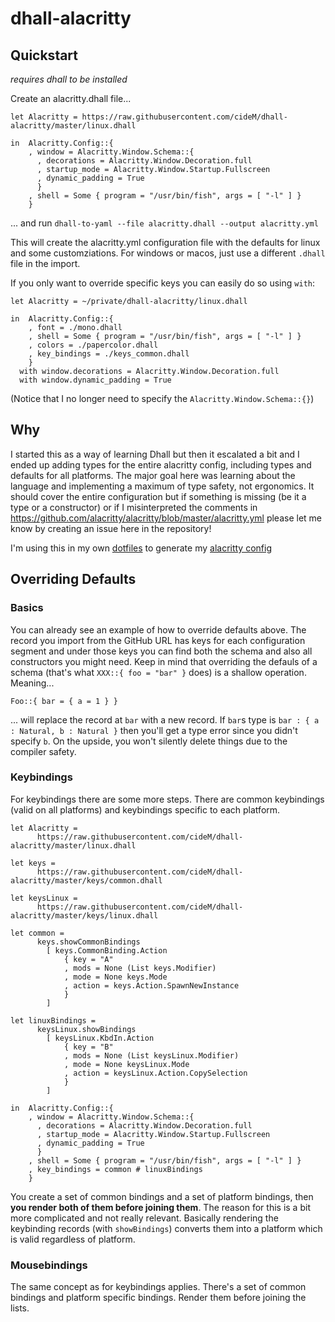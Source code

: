 # dhall-alacritty

## Quickstart

_requires dhall to be installed_

Create an alacritty.dhall file...

```dhall
let Alacritty = https://raw.githubusercontent.com/cideM/dhall-alacritty/master/linux.dhall

in  Alacritty.Config::{
    , window = Alacritty.Window.Schema::{
      , decorations = Alacritty.Window.Decoration.full
      , startup_mode = Alacritty.Window.Startup.Fullscreen
      , dynamic_padding = True
      }
    , shell = Some { program = "/usr/bin/fish", args = [ "-l" ] }
    }
```

... and run `dhall-to-yaml --file alacritty.dhall --output alacritty.yml`

This will create the alacritty.yml configuration file with the defaults for linux and some customziations. For windows or macos, just use a different `.dhall` file in the import.

If you only want to override specific keys you can easily do so using `with`:

```dhall
let Alacritty = ~/private/dhall-alacritty/linux.dhall

in  Alacritty.Config::{
    , font = ./mono.dhall
    , shell = Some { program = "/usr/bin/fish", args = [ "-l" ] }
    , colors = ./papercolor.dhall
    , key_bindings = ./keys_common.dhall
    }
  with window.decorations = Alacritty.Window.Decoration.full
  with window.dynamic_padding = True
```

(Notice that I no longer need to specify the `Alacritty.Window.Schema::{}`)

## Why

I started this as a way of learning Dhall but then it escalated a bit and I ended up adding types for the entire alacritty config, including types and defaults for all platforms. The major goal here was learning about the language and implementing a maximum of type safety, not ergonomics. It should cover the entire configuration but if something is missing (be it a type or a constructor) or if I misinterpreted the comments in https://github.com/alacritty/alacritty/blob/master/alacritty.yml please let me know by creating an issue here in the repository!

I'm using this in my own [dotfiles](https://github.com/cideM/dotfiles) to generate my [alacritty config](https://github.com/cideM/dotfiles/blob/master/alacritty/.config/alacritty/linux.dhall)

## Overriding Defaults

### Basics

You can already see an example of how to override defaults above. The record you import from the GitHub URL has keys for each configuration segment and under those keys you can find both the schema and also all constructors you might need. Keep in mind that overriding the defauls of a schema (that's what `XXX::{ foo = "bar" }` does) is a shallow operation. Meaning...

```dhall
Foo::{ bar = { a = 1 } }
```

... will replace the record at `bar` with a new record. If `bar`s type is `bar : { a : Natural, b : Natural }` then you'll get a type error since you didn't specify `b`. On the upside, you won't silently delete things due to the compiler safety.

### Keybindings

For keybindings there are some more steps. There are common keybindings (valid on all platforms) and keybindings specific to each platform.

```dhall
let Alacritty =
      https://raw.githubusercontent.com/cideM/dhall-alacritty/master/linux.dhall

let keys =
      https://raw.githubusercontent.com/cideM/dhall-alacritty/master/keys/common.dhall

let keysLinux =
      https://raw.githubusercontent.com/cideM/dhall-alacritty/master/keys/linux.dhall

let common =
      keys.showCommonBindings
        [ keys.CommonBinding.Action
            { key = "A"
            , mods = None (List keys.Modifier)
            , mode = None keys.Mode
            , action = keys.Action.SpawnNewInstance
            }
        ]

let linuxBindings =
      keysLinux.showBindings
        [ keysLinux.KbdIn.Action
            { key = "B"
            , mods = None (List keysLinux.Modifier)
            , mode = None keysLinux.Mode
            , action = keysLinux.Action.CopySelection
            }
        ]

in  Alacritty.Config::{
    , window = Alacritty.Window.Schema::{
      , decorations = Alacritty.Window.Decoration.full
      , startup_mode = Alacritty.Window.Startup.Fullscreen
      , dynamic_padding = True
      }
    , shell = Some { program = "/usr/bin/fish", args = [ "-l" ] }
    , key_bindings = common # linuxBindings
    }
```

You create a set of common bindings and a set of platform bindings, then **you render both of them before joining them**. The reason for this is a bit more complicated and not really relevant. Basically rendering the keybinding records (with `showBindings`) converts them into a platform which is valid regardless of platform.

### Mousebindings

The same concept as for keybindings applies. There's a set of common bindings and platform specific bindings. Render them before joining the lists.

